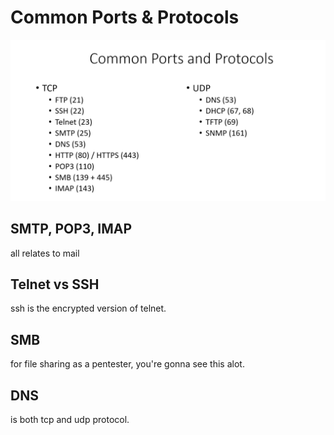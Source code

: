# Common Ports & Protocols

![ecfa565ac79f085688f3d990339d3352.png](../../../_resources/ecfa565ac79f085688f3d990339d3352.png)

## SMTP, POP3, IMAP

all relates to mail

## Telnet vs SSH

ssh is the encrypted version of telnet.

## SMB

for file sharing
as a pentester, you're gonna see this alot.

## DNS

is both tcp and udp protocol.
